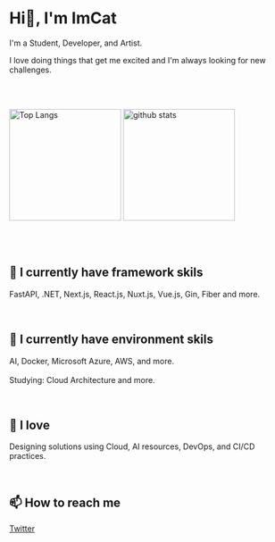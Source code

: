 <h1 align="left">Hi👋, I'm ImCat</h1>



I'm a Student, Developer, and Artist.


I love doing things that get me excited and I'm always looking for new challenges.


<br>
<br>

<p align="left"> 
  <img alt="Top Langs" height="200px" src="https://github-stats-six-iota.vercel.app/api/top-langs/?username=imcat0131&layout=compact&show_icons=true&count_private=true&hide=html,css,Blade,php,c,javascript" />
  <img alt="github stats" height="200px" src="https://github-stats-six-iota.vercel.app/api?username=imcat0131&show_icons=ture&count_private=true" />
</p>

<br>

<br>


<h2 align="left">
📘 I currently have framework skils
</h2>

FastAPI, .NET, Next.js, React.js, Nuxt.js, Vue.js, Gin, Fiber and more.


<br>


<h2 align="left">
📗 I currently have environment skils
</h2>

AI, Docker, Microsoft Azure, AWS, and more.
<br>
<br>
Studying: Cloud Architecture and more.


<br>


<h2 align="left">
📕 I love 
</h2>

Designing solutions using Cloud, AI resources, DevOps, and CI/CD practices.



<br>


<h2>
📫 How to reach me
</h2>


[Twitter](https://twitter.com/imcat0131)


<br>


